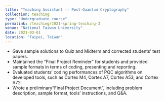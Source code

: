 ```yaml
---
title: "Teaching Assistant -- Post-Quantum Cryptography"
collection: teaching
type: "Undergraduate course"
permalink: /teaching/2021-spring-teaching-3
venue: "National Taiwan University"
date: 2021-03-01
location: "Taipei, Taiwan"
---
```


- Gave sample solutions to Quiz and Midterm and corrected students’ test papers.  
- Maintained the “Final Project Reminder” for students and provided sample formats in terms of coding, presenting and reporting.  
- Evaluated students’ coding performances of PQC algorithms on developed tools, such as Cortex M4, Cortex A7, Cortex A53, and Cortex A72.  
- Wrote a preliminary“Final Project Document”, including problem description, sample format, tools’ instructions, and Q&A.